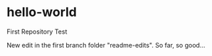 # hello-world
First Repository Test

New edit in the first branch folder "readme-edits". So far, so good...
